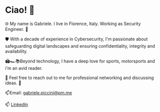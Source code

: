 # Ciao! 👋

🌐 My name is Gabriele. I live in Florence, Italy. Working as Security Engineer. 🔐

🛡️ With a decade of experience in Cybersecurity, I'm passionate about safeguarding digital landscapes and ensuring confidentiality, integrity and availability.

🏟️🏎️📚Beyond technology, I have a deep love for sports, motorsports and i'm an avid reader.

🚀 Feel free to reach out to me for professional networking and discussing ideas. 🤝

📫Email: 	gabriele.piccini@pm.me

📫 [Linkedin](https://www.linkedin.com/in/gabriele-piccini/)
